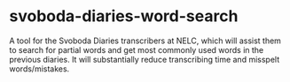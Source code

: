 # svoboda-diaries-word-search
A tool for the Svoboda Diaries transcribers at NELC, which will assist them to search for partial words and get most commonly used words in the previous diaries. It will substantially reduce transcribing time and misspelt words/mistakes.
